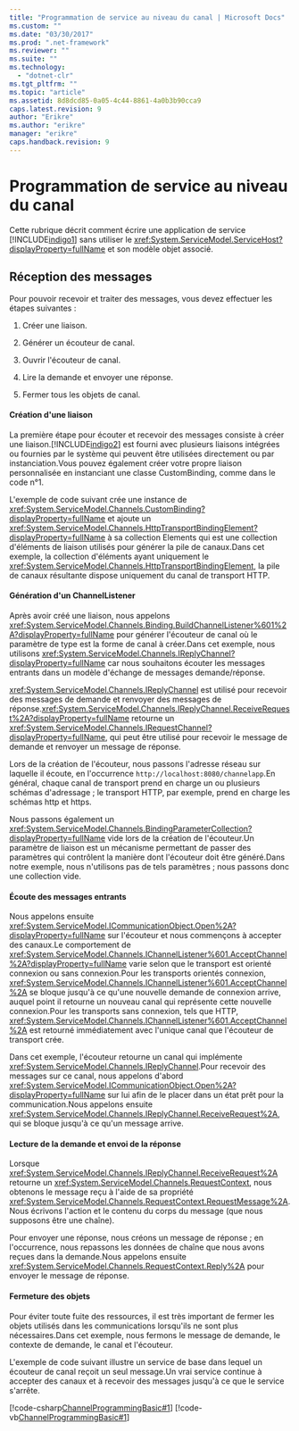 ```yaml
---
title: "Programmation de service au niveau du canal | Microsoft Docs"
ms.custom: ""
ms.date: "03/30/2017"
ms.prod: ".net-framework"
ms.reviewer: ""
ms.suite: ""
ms.technology: 
  - "dotnet-clr"
ms.tgt_pltfrm: ""
ms.topic: "article"
ms.assetid: 8d8dcd85-0a05-4c44-8861-4a0b3b90cca9
caps.latest.revision: 9
author: "Erikre"
ms.author: "erikre"
manager: "erikre"
caps.handback.revision: 9
---
```

# Programmation de service au niveau du canal
Cette rubrique décrit comment écrire une application de service [!INCLUDE[indigo1](../../../../includes/indigo1-md.md)] sans utiliser le <xref:System.ServiceModel.ServiceHost?displayProperty=fullName> et son modèle objet associé.  
  
## Réception des messages  
 Pour pouvoir recevoir et traiter des messages, vous devez effectuer les étapes suivantes :  
  
1.  Créer une liaison.  
  
2.  Générer un écouteur de canal.  
  
3.  Ouvrir l'écouteur de canal.  
  
4.  Lire la demande et envoyer une réponse.  
  
5.  Fermer tous les objets de canal.  
  
#### Création d'une liaison  
 La première étape pour écouter et recevoir des messages consiste à créer une liaison.[!INCLUDE[indigo2](../../../../includes/indigo2-md.md)] est fourni avec plusieurs liaisons intégrées ou fournies par le système qui peuvent être utilisées directement ou par instanciation.Vous pouvez également créer votre propre liaison personnalisée en instanciant une classe CustomBinding, comme dans le code n°1.  
  
 L'exemple de code suivant crée une instance de <xref:System.ServiceModel.Channels.CustomBinding?displayProperty=fullName> et ajoute un <xref:System.ServiceModel.Channels.HttpTransportBindingElement?displayProperty=fullName> à sa collection Elements qui est une collection d'éléments de liaison utilisés pour générer la pile de canaux.Dans cet exemple, la collection d'éléments ayant uniquement le <xref:System.ServiceModel.Channels.HttpTransportBindingElement>, la pile de canaux résultante dispose uniquement du canal de transport HTTP.  
  
#### Génération d'un ChannelListener  
 Après avoir créé une liaison, nous appelons <xref:System.ServiceModel.Channels.Binding.BuildChannelListener%601%2A?displayProperty=fullName> pour générer l'écouteur de canal où le paramètre de type est la forme de canal à créer.Dans cet exemple, nous utilisons <xref:System.ServiceModel.Channels.IReplyChannel?displayProperty=fullName> car nous souhaitons écouter les messages entrants dans un modèle d'échange de messages demande\/réponse.  
  
 <xref:System.ServiceModel.Channels.IReplyChannel> est utilisé pour recevoir des messages de demande et renvoyer des messages de réponse.<xref:System.ServiceModel.Channels.IReplyChannel.ReceiveRequest%2A?displayProperty=fullName> retourne un <xref:System.ServiceModel.Channels.IRequestChannel?displayProperty=fullName>, qui peut être utilisé pour recevoir le message de demande et renvoyer un message de réponse.  
  
 Lors de la création de l'écouteur, nous passons l'adresse réseau sur laquelle il écoute, en l'occurrence `http://localhost:8080/channelapp`.En général, chaque canal de transport prend en charge un ou plusieurs schémas d'adressage ; le transport HTTP, par exemple, prend en charge les schémas http et https.  
  
 Nous passons également un <xref:System.ServiceModel.Channels.BindingParameterCollection?displayProperty=fullName> vide lors de la création de l'écouteur.Un paramètre de liaison est un mécanisme permettant de passer des paramètres qui contrôlent la manière dont l'écouteur doit être généré.Dans notre exemple, nous n'utilisons pas de tels paramètres ; nous passons donc une collection vide.  
  
#### Écoute des messages entrants  
 Nous appelons ensuite <xref:System.ServiceModel.ICommunicationObject.Open%2A?displayProperty=fullName> sur l'écouteur et nous commençons à accepter des canaux.Le comportement de <xref:System.ServiceModel.Channels.IChannelListener%601.AcceptChannel%2A?displayProperty=fullName> varie selon que le transport est orienté connexion ou sans connexion.Pour les transports orientés connexion, <xref:System.ServiceModel.Channels.IChannelListener%601.AcceptChannel%2A> se bloque jusqu'à ce qu'une nouvelle demande de connexion arrive, auquel point il retourne un nouveau canal qui représente cette nouvelle connexion.Pour les transports sans connexion, tels que HTTP, <xref:System.ServiceModel.Channels.IChannelListener%601.AcceptChannel%2A> est retourné immédiatement avec l'unique canal que l'écouteur de transport crée.  
  
 Dans cet exemple, l'écouteur retourne un canal qui implémente <xref:System.ServiceModel.Channels.IReplyChannel>.Pour recevoir des messages sur ce canal, nous appelons d'abord <xref:System.ServiceModel.ICommunicationObject.Open%2A?displayProperty=fullName> sur lui afin de le placer dans un état prêt pour la communication.Nous appelons ensuite <xref:System.ServiceModel.Channels.IReplyChannel.ReceiveRequest%2A>, qui se bloque jusqu'à ce qu'un message arrive.  
  
#### Lecture de la demande et envoi de la réponse  
 Lorsque <xref:System.ServiceModel.Channels.IReplyChannel.ReceiveRequest%2A> retourne un <xref:System.ServiceModel.Channels.RequestContext>, nous obtenons le message reçu à l'aide de sa propriété <xref:System.ServiceModel.Channels.RequestContext.RequestMessage%2A>.Nous écrivons l'action et le contenu du corps du message \(que nous supposons être une chaîne\).  
  
 Pour envoyer une réponse, nous créons un message de réponse ; en l'occurrence, nous repassons les données de chaîne que nous avons reçues dans la demande.Nous appelons ensuite <xref:System.ServiceModel.Channels.RequestContext.Reply%2A> pour envoyer le message de réponse.  
  
#### Fermeture des objets  
 Pour éviter toute fuite des ressources, il est très important de fermer les objets utilisés dans les communications lorsqu'ils ne sont plus nécessaires.Dans cet exemple, nous fermons le message de demande, le contexte de demande, le canal et l'écouteur.  
  
 L'exemple de code suivant illustre un service de base dans lequel un écouteur de canal reçoit un seul message.Un vrai service continue à accepter des canaux et à recevoir des messages jusqu'à ce que le service s'arrête.  
  
 [!code-csharp[ChannelProgrammingBasic#1](../../../../samples/snippets/csharp/VS_Snippets_CFX/channelprogrammingbasic/cs/serviceprogram.cs#1)]
 [!code-vb[ChannelProgrammingBasic#1](../../../../samples/snippets/visualbasic/VS_Snippets_CFX/channelprogrammingbasic/vb/serviceprogram.vb#1)]